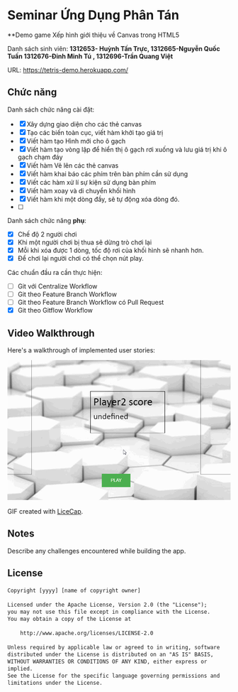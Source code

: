 # Seminar Ứng Dụng Phân Tán
**Demo game Xếp hình giới thiệu về Canvas trong HTML5

Danh sách sinh viên: **1312653- Huỳnh Tấn Trực, 1312665-Nguyễn Quốc Tuấn
					   1312676-Đinh Minh Tú , 1312696-Trần Quang Việt**

URL: https://tetris-demo.herokuapp.com/

## Chức năng

Danh sách chức năng cài đặt:

* [x] Xây dựng giao diện cho các thẻ canvas
* [x] Tạo các biến toàn cục, viết hàm khởi tạo giá trị
* [x] Viết hàm tạo Hình mới cho ô gạch
* [x] Viết hàm tạo vòng lập để hiển thị ô gạch rơi xuống và lưu giá trị khi ô gạch chạm đáy
* [x] Viết hàm Vẽ lên các thẻ canvas 
* [X] Viết hàm khai báo các phím trên bàn phím cần sử dụng
* [x] Viết các hàm xử lí sự kiện sử dụng bàn phím
* [x] Viết hàm xoay và di chuyển khối hình
* [x] Viết hàm khi một dòng đầy, sẽ tự động xóa dòng đó.
* [ ] 

Danh sách chức năng **phụ**:

* [x] Chế độ 2 người chơi
* [x] Khi một người chơi bị thua sẽ dừng trò chơi lại
* [x] Mỗi khi xóa được 1 dòng, tốc độ rơi của khối hình sẽ nhanh hơn.
* [x] Để chơi lại người chơi có thể chọn nút play.

Các chuẩn đầu ra cần thực hiện:
* [ ] Git với Centralize Workflow
* [ ] Git theo Feature Branch Workflow
* [ ] Git theo Feature Branch Workflow có Pull Request
* [x] Git theo Gitflow Workflow

## Video Walkthrough

Here's a walkthrough of implemented user stories:

![Video Walkthrough](demo.gif)

GIF created with [LiceCap](http://www.cockos.com/licecap/).

## Notes

Describe any challenges encountered while building the app.

## License

    Copyright [yyyy] [name of copyright owner]

    Licensed under the Apache License, Version 2.0 (the "License");
    you may not use this file except in compliance with the License.
    You may obtain a copy of the License at

        http://www.apache.org/licenses/LICENSE-2.0

    Unless required by applicable law or agreed to in writing, software
    distributed under the License is distributed on an "AS IS" BASIS,
    WITHOUT WARRANTIES OR CONDITIONS OF ANY KIND, either express or implied.
    See the License for the specific language governing permissions and
    limitations under the License.